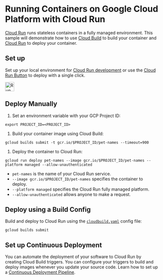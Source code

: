 # Running Containers on Google Cloud Platform with Cloud Run

[Cloud Run][run_docs] runs stateless containers in a fully managed environment.
This sample will demonstrate how to use [Cloud Build][run_build] to build your container
and [Cloud Run][run_deploy] to deploy your container.

## Set up

Set up your local environment for [Cloud Run development](https://cloud.google.com/run/docs/setup)
or use the [Cloud Run Button](https://github.com/GoogleCloudPlatform/cloud-run-button)
to deploy with a single click.

[<img src="https://storage.googleapis.com/cloudrun/button.svg" alt="Run on Google Cloud" height="30">][run_button]

## Deploy Manually

1. Set an environment variable with your GCP Project ID:
```
export PROJECT_ID=<PROJECT_ID>
```

1. Build your container image using Cloud Build:
```
gcloud builds submit -t gcr.io/$PROJECT_ID/pet-names --timeout=900
```

1. Deploy the container to Cloud Run:
```
gcloud run deploy pet-names --image gcr.io/$PROJECT_ID/pet-names --platform managed --allow-unauthenticated
```
  * `pet-names` is the name of your Cloud Run service.
  * `--image gcr.io/$PROJECT_ID/pet-names` specifies the container to deploy.
  * `--platform managed` specifies the Cloud Run fully managed platform.
  * `--allow-unauthenticated` allows anyone to make a request.

## Deploy using a Build Config

Build and deploy to Cloud Run using the [`cloudbuild.yaml`](./cloudbuild.yaml)
config file:
```
gcloud builds submit
```

## Set up Continuous Deployment

You can automate the deployment of your software to Cloud Run by creating Cloud
Build triggers. You can configure your triggers to build and deploy images
whenever you update your source code. Learn how to set up a
[Continuous Deployment Pipeline](https://cloud.google.com/cloud-build/docs/deploying-builds/deploy-cloud-run#continuous_deployment).


[run_docs]: https://cloud.google.com/run/docs/
[run_build]: https://cloud.google.com/run/docs/building/containers
[run_deploy]: https://cloud.google.com/run/docs/deploying
[run_button]: https://deploy.cloud.run/?git_repo=https://github.com/nolis-llc/pet-names
